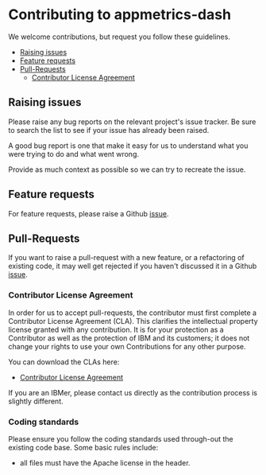 # Contributing to appmetrics-dash

We welcome contributions, but request you follow these guidelines.

 - [Raising issues](#raising-issues)
 - [Feature requests](#feature-requests)
 - [Pull-Requests](#pull-requests)
   - [Contributor License Agreement](#contributor-license-agreement)

## Raising issues

Please raise any bug reports on the relevant project's issue tracker. Be sure to
search the list to see if your issue has already been raised.

A good bug report is one that make it easy for us to understand what you were
trying to do and what went wrong.

Provide as much context as possible so we can try to recreate the issue.

## Feature requests

For feature requests, please raise a Github [issue](https://github.com/RuntimeTools/appmetrics-dash/issues).

## Pull-Requests

If you want to raise a pull-request with a new feature, or a refactoring
of existing code, it may well get rejected if you haven't discussed it in
a Github [issue](https://github.com/RuntimeTools/appmetrics-dash/issues).

### Contributor License Agreement

In order for us to accept pull-requests, the contributor must first complete
a Contributor License Agreement (CLA). This clarifies the intellectual
property license granted with any contribution. It is for your protection as a
Contributor as well as the protection of IBM and its customers; it does not
change your rights to use your own Contributions for any other purpose.

You can download the CLAs here:

 - [Contributor License Agreement](https://github.com/RuntimeTools/appmetrics-dash/raw/master/appmetrics-project-CLA.odt)

If you are an IBMer, please contact us directly as the contribution process is
slightly different.

### Coding standards

Please ensure you follow the coding standards used through-out the existing
code base. Some basic rules include:

 - all files must have the Apache license in the header.
